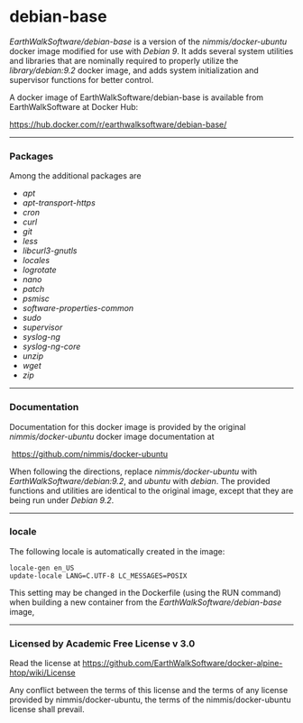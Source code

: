 # debian-base

*EarthWalkSoftware/debian-base* is a version of the *nimmis/docker-ubuntu* docker image modified for use with *Debian 9*.  It adds several system utilities and libraries that are nominally required to properly utilize the *library/debian:9.2* docker image, and adds system initialization and supervisor functions for better control.  

A docker image of EarthWalkSoftware/debian-base is available from EarthWalkSoftware at Docker Hub:

  https://hub.docker.com/r/earthwalksoftware/debian-base/

______
### Packages
Among the additional packages are 
- *apt*
- *apt-transport-https*  
- *cron* 
- *curl*
- *git*
- *less*
- *libcurl3-gnutls*
- *locales*
- *logrotate* 
- *nano* 
- *patch* 
- *psmisc*
- *software-properties-common*
- *sudo* 
- *supervisor*
- *syslog-ng* 
- *syslog-ng-core* 
- *unzip* 
- *wget* 
- *zip*

______
### Documentation
Documentation for this docker image is provided by the original *nimmis/docker-ubuntu* docker image documentation at  

  https://github.com/nimmis/docker-ubuntu

When following the directions, replace *nimmis/docker-ubuntu* with *EarthWalkSoftware/debian:9.2*, and *ubuntu* with *debian*.  The provided functions and utilities are identical to the original image, except that they are being run under *Debian 9.2*.

______
### locale
The following locale is automatically created in the image:

    locale-gen en_US
    update-locale LANG=C.UTF-8 LC_MESSAGES=POSIX  
  
This setting may be changed in the Dockerfile (using the RUN command) when building a new container from the *EarthWalkSoftware/debian-base* image, 

------
### Licensed by Academic Free License v 3.0

Read the license at https://github.com/EarthWalkSoftware/docker-alpine-htop/wiki/License

Any conflict between the terms of this license and the terms of any license provided by nimmis/docker-ubuntu, the terms of the nimmis/docker-ubuntu license shall prevail.
